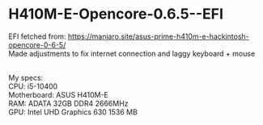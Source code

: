 # H410M-E-Opencore-0.6.5--EFI

EFI fetched from: https://manjaro.site/asus-prime-h410m-e-hackintosh-opencore-0-6-5/ <br>
Made adjustments to fix internet connection and laggy keyboard + mouse <br> <br>

My specs: <br>
CPU: i5-10400 <br>
Motherboard: ASUS H410M-E <br>
RAM: ADATA 32GB DDR4 2666MHz <br>
GPU: Intel UHD Graphics 630 1536 MB
